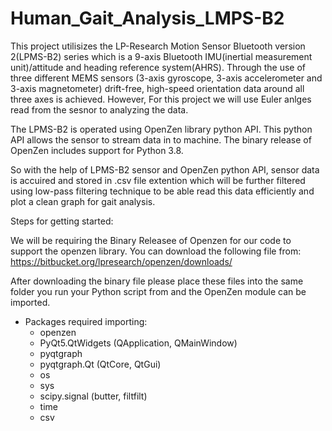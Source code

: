 # Human_Gait_Analysis_LMPS-B2

This project utilisizes the LP-Research Motion Sensor Bluetooth version 2(LPMS-B2) series which is a 9-axis Bluetooth IMU(inertial measurement unit)/attitude and heading reference system(AHRS). Through the use of three different MEMS sensors (3-axis gyroscope, 3-axis accelerometer and 3-axis magnetometer) drift-free, high-speed orientation data around all three axes is achieved. However, For this project we will use Euler anlges read from the sesnor to analyzing the data.

The LPMS-B2 is operated using OpenZen library python API. This python API allows the sensor to stream data in to machine. The binary release of OpenZen includes support for Python 3.8. 

So with the help of LPMS-B2 sensor and OpenZen python API, sensor data is accuired and stored in .csv file extention which will be further filtered using low-pass filtering technique to be able read this data efficiently and plot a clean graph for gait analysis.

Steps for getting started:

We will be requiring the Binary Releasee of Openzen for our code to support the openzen library. You can download the following file from: https://bitbucket.org/lpresearch/openzen/downloads/ 

After downloading the binary file please place these files into the same folder you run your Python script from and the OpenZen module can be imported. 

- Packages required importing:
  - openzen
  - PyQt5.QtWidgets (QApplication, QMainWindow)
  - pyqtgraph
  - pyqtgraph.Qt (QtCore, QtGui)
  - os
  - sys
  - scipy.signal (butter, filtfilt)
  - time
  - csv
